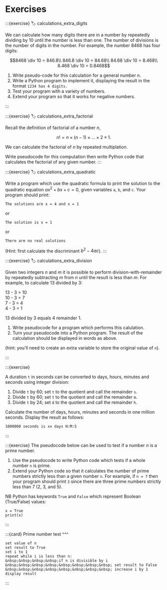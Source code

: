 # Exercises

:::{exercise}
:label: calculations_extra_digits

We can calculate how many digits there are in a number by repeatedly dividing by 10 until the number is less than one. The number of divisions is the number of digits in the number. For example, the number $8468$ has four digits:

$$8468 \div 10 = 846.8\\
846.8 \div 10 = 84.68\\
84.68 \div 10 = 8.468\\
8.468 \div 10 = 0.8468$$

1. Write pseudo-code for this calculation for a general number $n$.
2. Write a Python program to implement it, displaying the result in the format `1234 has 4 digits.`
3. Test your program with a variety of numbers.
4. Extend your program so that it works for negative numbers.

:::

:::{exercise}
:label: calculations_extra_factorial

Recall the definition of factorial of a number $n$,

$$n! = n \times (n-1) \times \ldots \times 2 \times 1.$$

We can calculate the factorial of $n$ by repeated multiplation.

Write pseudocode for this computation then write Python code that calculates the factorial of any given number.
:::

:::{exercise}
:label: calculations_extra_quadratic

Write a program which use the quadratic formula to print the solution to the quadratic equation $ax^2 + bx + c = 0$, given variables `a`, `b`, and `c`. Your program should print:

```
The solutions are x = 4 and x = 1
```
or
```
The solution is x = 1
```
or
```
There are no real solutions
```
(Hint: first calculate the discriminant $b^2-4ac$).
:::

:::{exercise}
:label: calculations_extra_division

Given two integers $n$ and $m$ it is possible to perform division-with-remainder by repeatedly subtracting $m$ from $n$ until the result is less than $m$. For example, to calculate 13 divided by 3:

13 - 3 = 10  
10 - 3 = 7  
7 - 3 = 4  
4 - 3 = 1  

13 divided by 3 equals 4 remainder 1.

1. Write pseudocode for a program which performs this calulation.  
2. Turn your pseudocode into a Python program. The result of the calculation should be displayed in words as above.

(hint: you'll need to create an extra variable to store the original value of `n`).

:::

:::{exercise}

A duration `t` in seconds can be converted to days, hours, minutes and seconds using integer division:

1. Divide `t` by 60; set `t` to the quotient and call the remainder `s`.
1. Divide `t` by 60; set `t` to the quotient and call the remainder `m`.
1. Divide `t` by 24; set `d` to the quotient and call the remainder `h`.

Calculate the number of days, hours, minutes and seconds in one million seconds. Display the result as follows:
```
1000000 seconds is xx days H:M:S
```

:::

:::{exercise}
The pseudocode below can be used to test if a number $n$ is a prime number.
1. Use the pseudocode to write Python code which tests if a whole number `n` is prime.
2. Extend your Python code so that it calculates the number of prime numbers strictly less than a given number `n`. For example, if `n = 7` then your program should print `3`  since there are three prime numbers strictly less than 7 (2, 3, and 5).

NB Python has keywords `True` and `False` which represent Boolean (True/False) values:
```
x = True
print(x)
```
:::

:::{card}
Prime number test
^^^
```{div} pseudocode
set value of n  
set result to True  
set i to 1  
repeat while i is less than n:  
&nbsp;&nbsp;&nbsp;&nbsp;if n is divisible by i  
&nbsp;&nbsp;&nbsp;&nbsp;&nbsp;&nbsp;&nbsp;&nbsp; set result to False  
&nbsp;&nbsp;&nbsp;&nbsp;&nbsp;&nbsp;&nbsp;&nbsp; increase i by 1  
display result
```
:::

